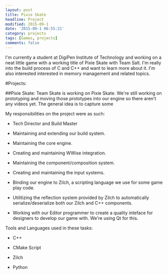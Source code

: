 ```yaml
---
layout: post
title: Pixie Skate
headline: Project
modified: 2015-09-1
date: '2015-09-1 06:55:21'
category: projects
tags: [Games, projects]
comments: false
---
```


I'm currently a student at DigiPen Institute of Technology and working on a neat little game with a working title of Pixie Skate with Team Salt. I'm really into the build process of C and C++ and want to learn more about it. I'm also interested interested in memory management and related topics.

#Projects:

##Pixie Skate:
Team Skate is working on Pixie Skate. We're still working on prototyping and moving those prototypes into our engine so there aren't any videos yet. The general idea is to capture some

My responsibilities on the project were as such:

- Tech Director and Build Master

- Maintaining and extending our build system.  

- Maintaining the core engine.

- Creating and maintaining WWise integration.

- Maintaining the component/composition system.

- Creating and maintaining the input systems.

- Binding our engine to Zilch, a scripting language we use for some game play code.  

- Utilitizing the reflection system provided by Zilch to automatically serialize/deserialize both our Zilch and C++ components.

- Working with our Editor programmer to create a quality inteface for designers to develop our game with. We're using Qt for this.

Tools and Languages used in these tasks:

- C++  

- CMake Script  

- Zilch  

- Python  